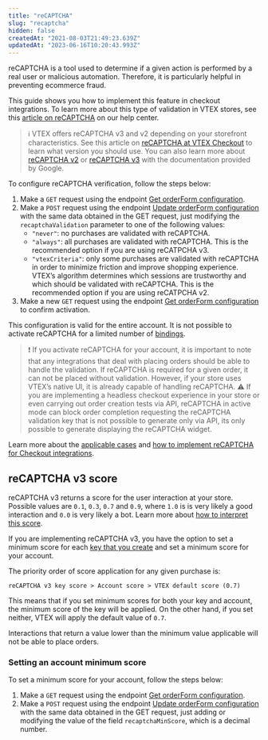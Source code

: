```yaml
---
title: "reCAPTCHA"
slug: "recaptcha"
hidden: false
createdAt: "2021-08-03T21:49:23.639Z"
updatedAt: "2023-06-16T10:20:43.993Z"
---
```


reCAPTCHA is a tool used to determine if a given action is performed by a real user or malicious automation. Therefore, it is particularly helpful in preventing ecommerce fraud.

This guide shows you how to implement this feature in checkout integrations. To learn more about this type of validation in VTEX stores, see this [article on reCAPTCHA](https://help.vtex.com/tutorial/recaptcha-no-checkout--18Te3oDd7f4qcjKu9jhNzP) on our help center.

>ℹ️ VTEX offers reCAPTCHA v3 and v2 depending on your storefront characteristics. See this article on [reCAPTCHA at VTEX Checkout](https://help.vtex.com/en/tutorial/recaptcha-no-checkout--18Te3oDd7f4qcjKu9jhNzP#recaptcha-versions) to learn what version you should use. You can also learn more about [reCAPTCHA v2](https://developers.google.com/recaptcha/docs/display) or [reCAPTCHA v3](https://developers.google.com/recaptcha/docs/v3) with the documentation provided by Google.

To configure reCAPTCHA verification, follow the steps below:

1. Make a `GET` request using the endpoint [Get orderForm configuration](https://developers.vtex.com/docs/api-reference/checkout-api#get-/api/checkout/pvt/configuration/orderForm).
2. Make a `POST` request using the endpoint [Update orderForm configuration](https://developers.vtex.com/docs/api-reference/checkout-api#post-/api/checkout/pvt/configuration/orderForm) with the same data obtained in the GET request, just modifying the  `recaptchaValidation` parameter to one of the following values:
   - `"never"`: no purchases are validated with reCAPTCHA.
   - `"always"`: all purchases are validated with reCAPTCHA. This is the recommended option if you are using reCATPCHA v3.
   - `"vtexCriteria"`: only some purchases are validated with reCAPTCHA in order to minimize friction and improve shopping experience. VTEX’s algorithm determines which sessions are trustworthy and which should be validated with reCAPTCHA. This is the recommended option if you are using reCATPCHA v2.
3. Make a new `GET` request using the endpoint [Get orderForm configuration](https://developers.vtex.com/docs/api-reference/checkout-api#get-/api/checkout/pvt/configuration/orderForm) to confirm activation.

This configuration is valid for the entire account. It is not possible to activate reCAPTCHA for a limited number of [bindings](https://help.vtex.com/en/tutorial/o-que-e-binding--4NcN3NJd0IeYccgWCI8O2W#).

>❗ If you activate reCAPTCHA for your account, it is important to note that any integrations that deal with placing orders should be able to handle the validation. If reCAPTCHA is required for a given order, it can not be placed without validation. However, if your store uses VTEX’s native UI, it is already capable of handling reCAPTCHA.
>⚠️ If you are implementing a headless checkout experience in your store or even carrying out order creation tests via API, reCAPTCHA in active mode can block order completion requesting the reCAPTCHA validation key that is not possible to generate only via API, its only possible to generate displaying the reCAPTCHA widget.

Learn more about the [applicable cases](https://developers.vtex.com/vtex-rest-api/docs/applicable-cases) and [how to implement reCAPTCHA for Checkout integrations](https://developers.vtex.com/vtex-rest-api/docs/implementing-recaptcha-in-integrations).

## reCAPTCHA v3 score

reCAPTCHA v3 returns a score for the user interaction at your store. Possible values are `0.1`, `0.3`, `0.7` and `0.9`, where `1.0` is is very likely a good interaction and `0.0` is very likely a bot. Learn more about [how to interpret this score](https://developers.google.com/recaptcha/docs/v3?#interpreting_the_score).

If you are implementing reCAPTCHA v3, you have the option to set a minimum score for each [key that you create](https://developers.vtex.com/docs/guides/implementing-recaptcha-in-integrations#getting-the-recaptcha-key-for-mobile-implementations) and set a minimum score for your account.

The priority order of score application for any given purchase is:

```
reCAPTCHA v3 key score > Account score > VTEX default score (0.7)
```

This means that if you set minimum scores for both your key and account, the minimum score of the key will be applied. On the other hand, if you set neither, VTEX will apply the default value of `0.7`.

Interactions that return a value lower than the minimum value applicable will not be able to place orders.

### Setting an account minimum score

To set a minimum score for your account, follow the steps below:

1. Make a `GET` request using the endpoint [Get orderForm configuration](https://developers.vtex.com/docs/api-reference/checkout-api#get-/api/checkout/pvt/configuration/orderForm).
2. Make a `POST` request using the endpoint [Update orderForm configuration](https://developers.vtex.com/docs/api-reference/checkout-api#post-/api/checkout/pvt/configuration/orderForm) with the same data obtained in the GET request, just adding or modifying the value of the field `recaptchaMinScore`, which is a decimal number.
